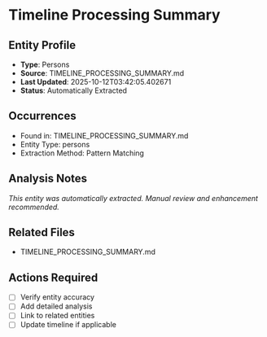 # Timeline Processing Summary

## Entity Profile
- **Type**: Persons
- **Source**: TIMELINE_PROCESSING_SUMMARY.md
- **Last Updated**: 2025-10-12T03:42:05.402671
- **Status**: Automatically Extracted

## Occurrences
- Found in: TIMELINE_PROCESSING_SUMMARY.md
- Entity Type: persons
- Extraction Method: Pattern Matching

## Analysis Notes
*This entity was automatically extracted. Manual review and enhancement recommended.*

## Related Files
- TIMELINE_PROCESSING_SUMMARY.md

## Actions Required
- [ ] Verify entity accuracy
- [ ] Add detailed analysis
- [ ] Link to related entities
- [ ] Update timeline if applicable
